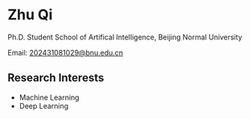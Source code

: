 # Zhu Qi

Ph.D. Student
School of Artifical Intelligence, Beijing Normal University

Email: 202431081029@bnu.edu.cn

## Research Interests
- Machine Learning
- Deep Learning
